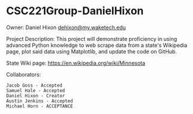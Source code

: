 # CSC221Group-DanielHixon
Owner: Daniel Hixon dehixon@my.waketech.edu

Project Description: This project will demonstrate proficiency in using advanced Python knowledge to web scrape data from a state's Wikipedia page, plot said data using Matplotlib, and update the code on GitHub.

State Wiki page: https://en.wikipedia.org/wiki/Minnesota

Collaborators:

    Jacob Goss - Accepted
    Samuel Hale - Accepted
    Daniel Hixon - Creator
    Austin Jenkins - Accepted
    Michael Horn - ACCEPTANCE
